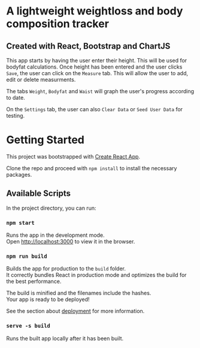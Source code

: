 # A lightweight weightloss and body composition tracker
## Created with React, Bootstrap and ChartJS

This app starts by having the user enter their height. This will be used for bodyfat calculations. Once height has been entered and the user clicks `Save`, the user can click on the `Measure` tab. This will allow the user to add, edit or delete measurments.

The tabs `Weight`, `Bodyfat` and `Waist` will graph the user's progress according to date.

On the `Settings` tab, the user can also `Clear Data` or `Seed User Data` for testing.

# Getting Started

This project was bootstrapped with [Create React App](https://github.com/facebook/create-react-app).

Clone the repo and proceed with `npm install` to install the necessary packages.

## Available Scripts

In the project directory, you can run:

### `npm start`

Runs the app in the development mode.\
Open [http://localhost:3000](http://localhost:3000) to view it in the browser.

### `npm run build`

Builds the app for production to the `build` folder.\
It correctly bundles React in production mode and optimizes the build for the best performance.

The build is minified and the filenames include the hashes.\
Your app is ready to be deployed!

See the section about [deployment](https://facebook.github.io/create-react-app/docs/deployment) for more information.

### `serve -s build`

Runs the built app locally after it has been built.
